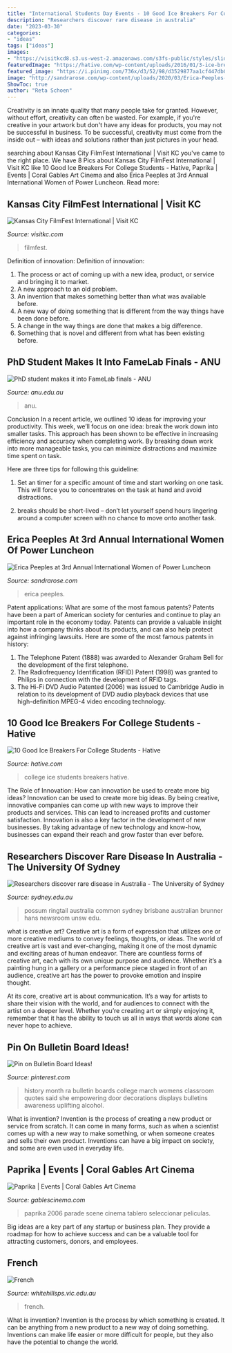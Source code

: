 ```yaml
---
title: "International Students Day Events - 10 Good Ice Breakers For College Students"
description: "Researchers discover rare disease in australia"
date: "2023-03-30"
categories:
- "ideas"
tags: ["ideas"]
images:
- "https://visitkcd8.s3.us-west-2.amazonaws.com/s3fs-public/styles/slider_850x400_/public/3V4A0056_558B9165-FA40-45BB-A57809126E7CFDE9.jpg?itok=uzooayrd"
featuredImage: "https://hative.com/wp-content/uploads/2016/01/3-ice-breakers-for-college-students.jpg"
featured_image: "https://i.pinimg.com/736x/d3/52/98/d3529877aa1cf447db06c0267f62044c--ra-bulletin-boards-womens-history-month-bulletin-board.jpg"
image: "http://sandrarose.com/wp-content/uploads/2020/03/Erica-Peeples-wenn37679647.jpg"
ShowToc: true
author: "Reta Schoen"
---
```



Creativity is an innate quality that many people take for granted. However, without effort, creativity can often be wasted. For example, if you're creative in your artwork but don't have any ideas for products, you may not be successful in business. To be successful, creativity must come from the inside out – with ideas and solutions rather than just pictures in your head.

	

		
searching about Kansas City FilmFest International | Visit KC you've came to the right place. We have 8 Pics about Kansas City FilmFest International | Visit KC like 10 Good Ice Breakers For College Students - Hative, Paprika | Events | Coral Gables Art Cinema and also Erica Peeples at 3rd Annual International Women of Power Luncheon. Read more:
		
    
## Kansas City FilmFest International | Visit KC

<img loading=lazy src="https://visitkcd8.s3.us-west-2.amazonaws.com/s3fs-public/styles/slider_850x400_/public/3V4A0056_558B9165-FA40-45BB-A57809126E7CFDE9.jpg?itok=uzooayrd" onerror="this.onerror=null;this.src='https://tse3.mm.bing.net/th?id=OIP.YWktFn5GyIIHwmq-lL1mDQHaDf&amp;pid=15.1';" alt="Kansas City FilmFest International | Visit KC">

_Source: visitkc.com_

>filmfest. 

	

Definition of innovation:
Definition of innovation: 
1. The process or act of coming up with a new idea, product, or service and bringing it to market.
2. A new approach to an old problem. 
3. An invention that makes something better than what was available before.
4. A new way of doing something that is different from the way things have been done before.
5. A change in the way things are done that makes a big difference. 
6. Something that is novel and different from what has been existing before. 

    
## PhD Student Makes It Into FameLab Finals - ANU

<img loading=lazy src="https://www.anu.edu.au/files/story/TobyHendy.jpg" onerror="this.onerror=null;this.src='https://tse3.mm.bing.net/th?id=OIP.1GQbXSFFlrJmv99WbUTCfgHaE7&amp;pid=15.1';" alt="PhD student makes it into FameLab finals - ANU">

_Source: anu.edu.au_

>anu. 

	

Conclusion
In a recent article, we outlined 10 ideas for improving your productivity. This week, we’ll focus on one idea: break the work down into smaller tasks.
This approach has been shown to be effective in increasing efficiency and accuracy when completing work. By breaking down work into more manageable tasks, you can minimize distractions and maximize time spent on task.

Here are three tips for following this guideline:

1) Set an timer for a specific amount of time and start working on one task. This will force you to concentrates on the task at hand and avoid distractions.

2) breaks should be short-lived – don’t let yourself spend hours lingering around a computer screen with no chance to move onto another task.

    
## Erica Peeples At 3rd Annual International Women Of Power Luncheon

<img loading=lazy src="http://sandrarose.com/wp-content/uploads/2020/03/Erica-Peeples-wenn37679647.jpg" onerror="this.onerror=null;this.src='https://tse2.mm.bing.net/th?id=OIP.gLTMsjQdG7thGuSxHPNZPAHaLH&amp;pid=15.1';" alt="Erica Peeples at 3rd Annual International Women of Power Luncheon">

_Source: sandrarose.com_

>erica peeples. 

	

Patent applications: What are some of the most famous patents?
Patents have been a part of American society for centuries and continue to play an important role in the economy today. Patents can provide a valuable insight into how a company thinks about its products, and can also help protect against infringing lawsuits. Here are some of the most famous patents in history: 
1. The Telephone Patent (1888) was awarded to Alexander Graham Bell for the development of the first telephone. 
2. The Radiofrequency Identification (RFID) Patent (1998) was granted to Philips in connection with the development of RFID tags. 
3. The Hi-Fi DVD Audio Patented (2006) was issued to Cambridge Audio in relation to its development of DVD audio playback devices that use high-definition MPEG-4 video encoding technology. 

    
## 10 Good Ice Breakers For College Students - Hative

<img loading=lazy src="https://hative.com/wp-content/uploads/2016/01/3-ice-breakers-for-college-students.jpg" onerror="this.onerror=null;this.src='https://tse3.mm.bing.net/th?id=OIP.gziven21LKVI0wSH9J22SQHaJ0&amp;pid=15.1';" alt="10 Good Ice Breakers For College Students - Hative">

_Source: hative.com_

>college ice students breakers hative. 

	

The Role of Innovation: How can innovation be used to create more big ideas?
Innovation can be used to create more big ideas. By being creative, innovative companies can come up with new ways to improve their products and services. This can lead to increased profits and customer satisfaction. Innovation is also a key factor in the development of new businesses. By taking advantage of new technology and know-how, businesses can expand their reach and grow faster than ever before.

    
## Researchers Discover Rare Disease In Australia - The University Of Sydney

<img loading=lazy src="https://www.sydney.edu.au/content/dam/corporate/images/news-and-opinion/news/2017/june/ringtail_possum.jpg" onerror="this.onerror=null;this.src='https://tse3.mm.bing.net/th?id=OIP.bEj63LPge3-d_MBdoN09RQHaE8&amp;pid=15.1';" alt="Researchers discover rare disease in Australia - The University of Sydney">

_Source: sydney.edu.au_

>possum ringtail australia common sydney brisbane australian brunner hans newsroom unsw edu. 

	

what is creative art?
Creative art is a form of expression that utilizes one or more creative mediums to convey feelings, thoughts, or ideas. The world of creative art is vast and ever-changing, making it one of the most dynamic and exciting areas of human endeavor.
There are countless forms of creative art, each with its own unique purpose and audience. Whether it’s a painting hung in a gallery or a performance piece staged in front of an audience, creative art has the power to provoke emotion and inspire thought.

At its core, creative art is about communication. It’s a way for artists to share their vision with the world, and for audiences to connect with the artist on a deeper level. Whether you’re creating art or simply enjoying it, remember that it has the ability to touch us all in ways that words alone can never hope to achieve.

    
## Pin On Bulletin Board Ideas!

<img loading=lazy src="https://i.pinimg.com/736x/d3/52/98/d3529877aa1cf447db06c0267f62044c--ra-bulletin-boards-womens-history-month-bulletin-board.jpg" onerror="this.onerror=null;this.src='https://tse2.mm.bing.net/th?id=OIP.-Cx0SlK1ztSzu8m4zZ4K6QHaNJ&amp;pid=15.1';" alt="Pin on Bulletin Board Ideas!">

_Source: pinterest.com_

>history month ra bulletin boards college march womens classroom quotes said she empowering door decorations displays bulletins awareness uplifting alcohol. 

	

What is invention?
Invention is the process of creating a new product or service from scratch. It can come in many forms, such as when a scientist comes up with a new way to make something, or when someone creates and sells their own product. Inventions can have a big impact on society, and some are even used in everyday life.

    
## Paprika | Events | Coral Gables Art Cinema

<img loading=lazy src="http://www.gablescinema.com/media/filmassets/slides/Paprika_4.jpg" onerror="this.onerror=null;this.src='https://tse4.mm.bing.net/th?id=OIP.94C7Itn0Pp7GZcetZBec-gHaEA&amp;pid=15.1';" alt="Paprika | Events | Coral Gables Art Cinema">

_Source: gablescinema.com_

>paprika 2006 parade scene cinema tablero seleccionar peliculas. 

	

Big ideas are a key part of any startup or business plan. They provide a roadmap for how to achieve success and can be a valuable tool for attracting customers, donors, and employees.

    
## French

<img loading=lazy src="http://whitehillsps.vic.edu.au/app/webroot/uploaded_files/media/french.jpg" onerror="this.onerror=null;this.src='https://tse4.mm.bing.net/th?id=OIP.hQ3t5c7jOaeeD8JVbN9cJgHaJ4&amp;pid=15.1';" alt="French">

_Source: whitehillsps.vic.edu.au_

>french. 

	

What is invention?
Invention is the process by which something is created. It can be anything from a new product to a new way of doing something. Inventions can make life easier or more difficult for people, but they also have the potential to change the world.

